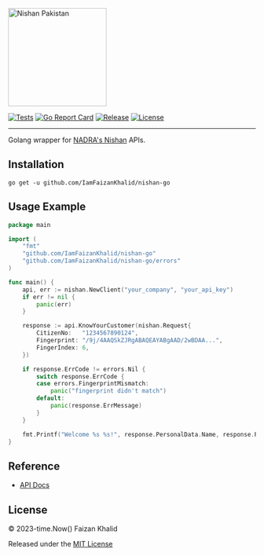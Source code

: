<img width="200" src="https://d1sr9z1pdl3mb7.cloudfront.net/wp-content/uploads/2023/05/25124833/Nishan-Pakistan-1024x482.png" alt="Nishan Pakistan">

[![Tests](https://github.com/IamFaizanKhalid/nishan-go/actions/workflows/test.yml/badge.svg)](https://github.com/IamFaizanKhalid/nishan-go/actions/workflows/test.yml) [![Go Report Card](https://goreportcard.com/badge/github.com/IamFaizanKhalid/nishan-go)](https://goreportcard.com/report/github.com/IamFaizanKhalid/nishan-go) [![Release](https://img.shields.io/github/v/release/IamFaizanKhalid/nishan-go.svg?style=flat-square)](https://github.com/IamFaizanKhalid/nishan-go/releases) [![License](https://img.shields.io/badge/license-MIT-blue.svg)](https://github.com/IamFaizanKhalid/nishan-go/blob/master/LICENSE)
<hr>

Golang wrapper for [NADRA's Nishan](https://nishan.nadra.gov.pk/) APIs.

## Installation

```console
go get -u github.com/IamFaizanKhalid/nishan-go
```


## Usage Example

```go
package main

import (
	"fmt"
	"github.com/IamFaizanKhalid/nishan-go"
	"github.com/IamFaizanKhalid/nishan-go/errors"
)

func main() {
	api, err := nishan.NewClient("your_company", "your_api_key")
	if err != nil {
		panic(err)
	}

	response := api.KnowYourCustomer(nishan.Request{
		CitizenNo:   "1234567890124",
		Fingerprint: "/9j/4AAQSkZJRgABAQEAYABgAAD/2wBDAA...",
		FingerIndex: 6,
	})

	if response.ErrCode != errors.Nil {
		switch response.ErrCode {
		case errors.FingerprintMismatch:
			panic("fingerprint didn't match")
		default:
			panic(response.ErrMessage)
		}
	}

	fmt.Printf("Welcome %s %s!", response.PersonalData.Name, response.PersonalData.FatherName)
}
```


## Reference
- [API Docs](https://nishan.nadra.gov.pk/tech-stack)

## License

© 2023-time.Now() Faizan Khalid

Released under the [MIT License](https://github.com/IamFaizanKhalid/nishan-go/blob/master/LICENSE)
